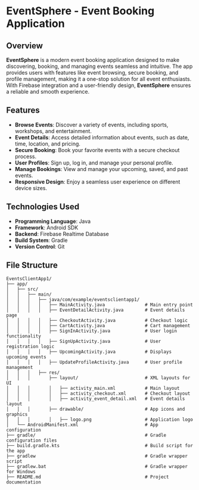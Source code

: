 # EventSphere - Event Booking Application

## Overview

**EventSphere** is a modern event booking application designed to make discovering, booking, and managing events seamless and intuitive. The app provides users with features like event browsing, secure booking, and profile management, making it a one-stop solution for all event enthusiasts. With Firebase integration and a user-friendly design, **EventSphere** ensures a reliable and smooth experience.


## Features

- **Browse Events**: Discover a variety of events, including sports, workshops, and entertainment.
- **Event Details**: Access detailed information about events, such as date, time, location, and pricing.
- **Secure Booking**: Book your favorite events with a secure checkout process.
- **User Profiles**: Sign up, log in, and manage your personal profile.
- **Manage Bookings**: View and manage your upcoming, saved, and past events.
- **Responsive Design**: Enjoy a seamless user experience on different device sizes.



## Technologies Used

- **Programming Language**: Java
- **Framework**: Android SDK
- **Backend**: Firebase Realtime Database
- **Build System**: Gradle
- **Version Control**: Git



## File Structure

```plaintext
EventsClientApp1/
├── app/
│   ├── src/
│   │   ├── main/
│   │   │   ├── java/com/example/eventsclientapp1/
│   │   │   │   ├── MainActivity.java               # Main entry point
│   │   │   │   ├── EventDetailActivity.java        # Event details page
│   │   │   │   ├── CheckoutActivity.java           # Checkout logic
│   │   │   │   ├── CartActivity.java               # Cart management
│   │   │   │   ├── SignInActivity.java             # User login functionality
│   │   │   │   ├── SignUpActivity.java             # User registration logic
│   │   │   │   ├── UpcomingActivity.java           # Displays upcoming events
│   │   │   │   ├── UpdateProfileActivity.java      # User profile management
│   │   │   ├── res/
│   │   │       ├── layout/                         # XML layouts for UI
│   │   │       │   ├── activity_main.xml           # Main layout
│   │   │       │   ├── activity_checkout.xml       # Checkout layout
│   │   │       │   ├── activity_event_detail.xml   # Event details layout
│   │   │       ├── drawable/                       # App icons and graphics
│   │   │       │   ├── logo.png                    # Application logo
│   └── AndroidManifest.xml                         # App configuration
├── gradle/                                         # Gradle configuration files
├── build.gradle.kts                                # Build script for the app
├── gradlew                                         # Gradle wrapper script
├── gradlew.bat                                     # Gradle wrapper for Windows
├── README.md                                       # Project documentation


